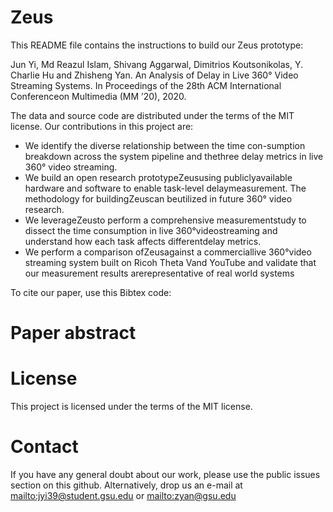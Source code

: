 # Zeus
This README file contains the instructions to build our Zeus prototype:

Jun Yi, Md Reazul Islam, Shivang Aggarwal, Dimitrios Koutsonikolas, Y. Charlie Hu and Zhisheng Yan. An Analysis of Delay in Live 360° Video Streaming Systems. In Proceedings of the 28th ACM International Conferenceon Multimedia (MM ’20), 2020. 

The data and source code are distributed under the terms of the MIT license. Our contributions in this project are:

- We identify the diverse relationship between the time con-sumption breakdown across the system pipeline and thethree delay metrics in live 360° video streaming. 
- We build an open research prototypeZeususing publiclyavailable hardware and software to enable task-level delaymeasurement. The methodology for buildingZeuscan beutilized in future 360° video research.
- We leverageZeusto perform a comprehensive measurementstudy to dissect the time consumption in live 360°videostreaming and understand how each task affects differentdelay metrics.
- We perform a comparison ofZeusagainst a commerciallive 360°video streaming system built on Ricoh Theta Vand YouTube and validate that our measurement results arerepresentative of real world systems 

To cite our paper, use this Bibtex code:


# Paper abstract

# License
This project is licensed under the terms of the MIT license.

# Contact
If you have any general doubt about our work, please use the public issues section on this github. Alternatively, drop us an e-mail at <mailto:jyi39@student.gsu.edu> or <mailto:zyan@gsu.edu>
